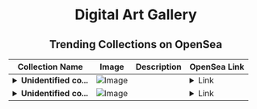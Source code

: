 <div align="center">

# Digital Art Gallery

## Trending Collections on OpenSea

| Collection Name                       | Image                                                                                     | Description                       | OpenSea Link                                                                                          |
|---------------------------------------|-------------------------------------------------------------------------------------------|-----------------------------------|--------------------------------------------------------------------------------------------------------|
| **<details><summary>Unidentified co...</summary>Unidentified contract c20e36d7-13ab-4b86-b560-ea5555f84766</details>** | ![Image](https://i.seadn.io/s/raw/files/0fe3187723bd147c44864df73a0114d8.gif?w=500&auto=format?w=200&auto=format) |  | <details><summary>Link</summary>[Unidentified contract c20e36d7-13ab-4b86-b560-ea5555f84766](https://opensea.io/collection/unidentified-contract-c20e36d7-13ab-4b86-b560-ea55)</details> |
| **<details><summary>Unidentified co...</summary>Unidentified contract 848a9906-cbdb-42de-8f61-0447541821c8</details>** | ![Image](https://i.seadn.io/s/raw/files/0fe3187723bd147c44864df73a0114d8.gif?w=500&auto=format?w=200&auto=format) |  | <details><summary>Link</summary>[Unidentified contract 848a9906-cbdb-42de-8f61-0447541821c8](https://opensea.io/collection/unidentified-contract-848a9906-cbdb-42de-8f61-0447)</details> |

</div>